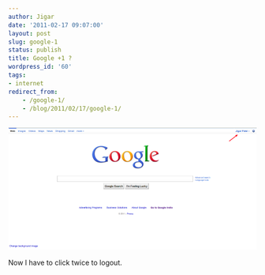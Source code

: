 ```yaml
---
author: Jigar
date: '2011-02-17 09:07:00'
layout: post
slug: google-1
status: publish
title: Google +1 ?
wordpress_id: '60'
tags:
- internet
redirect_from:
    - /google-1/
    - /blog/2011/02/17/google-1/
---
```



![Google+1](/img/posts/archives/google-1/google_1.png)

Now I have to click twice to logout.



